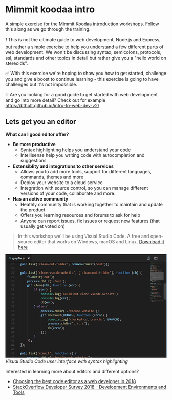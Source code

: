 # Mimmit koodaa intro

A simple exercise for the Mimmit Koodaa introduction workshops. Follow this along as we go through the training.

:exclamation: This is not the ultimate guide to web development, Node.js and Express, but rather a simple exercise to help you understand a few different parts of web development. We won't be discussing syntax, semicolons, protocols, ssl, standards and other topics in detail but rather give you a "hello world on stereoids".

:white_check_mark: With this exercise we're hoping to show you how to get started, challenge you and give a boost to continue learning - this exercise is going to have challenges but it's not impossible.

:bulb: Are you looking for a good guide to get started with web development and go into more detail? Check out for example https://btholt.github.io/intro-to-web-dev-v2/ 


## Lets get you an editor
**What can I good editor offer?**

- **Be more productive**
  - Syntax highlighting helps you understand your code
  - Intellisense help you writing code with autocompletion and suggestions
- **Extensiblity and integrations to other services**
  - Allows you to add more tools, support for different languages, commands, themes and more
  - Deploy your website to a cloud service
  - Integration with source control, so you can manage different versions of your code, collaborate and more.
- **Has an active community**
  - Heathly community that is working together to maintain and update the product
  - Offers you learning resources and forums to ask for help
  - Anyone can report issues, fix issues or request new features (that usually get voted on)

> In this workshop we'll be using Visual Studio Code. A free and open-source editor that works on Windows, macOS and Linux. [Download it here](http://code.visualstudio.com)


![Visual Studio Code interface](images/vscodeUI.png)
*Visual Studio Code user interface with syntax highlighting*

Interested in learning more about editors and different options?
* [Choosing the best code editor as a web developer in 2018](https://designrevision.com/best-code-editor/)
* [StackOverflow Developer Survey 2018 - Development Environments and Tools](https://insights.stackoverflow.com/survey/2018/#development-environments-and-tools)

